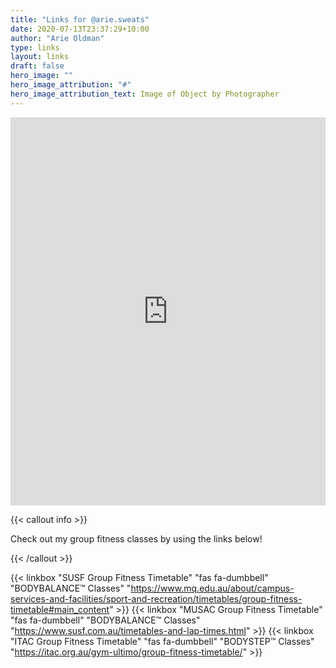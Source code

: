 ```yaml
---
title: "Links for @arie.sweats"
date: 2020-07-13T23:37:29+10:00
author: "Arie Oldman"
type: links
layout: links
draft: false
hero_image: ""
hero_image_attribution: "#"
hero_image_attribution_text: Image of Object by Photographer
---
```


<iframe src="https://docs.google.com/forms/d/e/1FAIpQLScybjLvYzN0UvweK6PtPHLbnUpx1c622M_bqz0Kj_AyTeGX4A/viewform?embedded=true" width="100%" height="621" frameborder="0" marginheight="0" marginwidth="0">Loading…</iframe>

{{< callout info >}}

Check out my group fitness classes by using the links below!

{{< /callout >}}

{{< linkbox "SUSF Group Fitness Timetable" "fas fa-dumbbell" "BODYBALANCE™ Classes" "https://www.mq.edu.au/about/campus-services-and-facilities/sport-and-recreation/timetables/group-fitness-timetable#main_content" >}}
{{< linkbox "MUSAC Group Fitness Timetable" "fas fa-dumbbell" "BODYBALANCE™ Classes" "https://www.susf.com.au/timetables-and-lap-times.html" >}}
{{< linkbox "ITAC Group Fitness Timetable" "fas fa-dumbbell" "BODYSTEP™ Classes" "https://itac.org.au/gym-ultimo/group-fitness-timetable/" >}}
